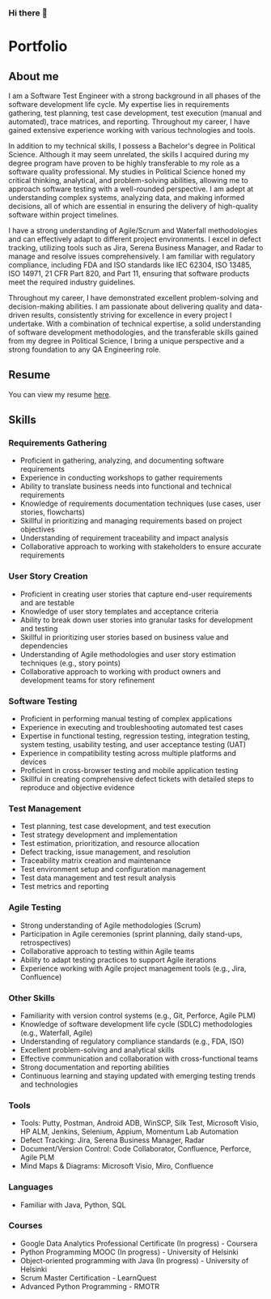 ### Hi there 👋

<!--
**MandyRadford/MandyRadford** is a ✨ _special_ ✨ repository because its `README.md` (this file) appears on your GitHub profile.

Here are some ideas to get you started:

- 🔭 I’m currently working on ...
- 🌱 I’m currently learning ...
- 👯 I’m looking to collaborate on ...
- 🤔 I’m looking for help with ...
- 💬 Ask me about ...
- 📫 How to reach me: ...
- 😄 Pronouns: ...
- ⚡ Fun fact: ...
-->

# Portfolio

## About me
I am a Software Test Engineer with a strong background in all phases of the software development life cycle. My expertise lies in requirements gathering, test planning, test case development, test execution (manual and automated), trace matrices, and reporting. Throughout my career, I have gained extensive experience working with various technologies and tools.

In addition to my technical skills, I possess a Bachelor's degree in Political Science. Although it may seem unrelated, the skills I acquired during my degree program have proven to be highly transferable to my role as a software quality professional. My studies in Political Science honed my critical thinking, analytical, and problem-solving abilities, allowing me to approach software testing with a well-rounded perspective. I am adept at understanding complex systems, analyzing data, and making informed decisions, all of which are essential in ensuring the delivery of high-quality software within project timelines.

I have a strong understanding of Agile/Scrum and Waterfall methodologies and can effectively adapt to different project environments. I excel in defect tracking, utilizing tools such as Jira, Serena Business Manager, and Radar to manage and resolve issues comprehensively. I am familiar with regulatory compliance, including FDA and ISO standards like IEC 62304, ISO 13485, ISO 14971, 21 CFR Part 820, and Part 11, ensuring that software products meet the required industry guidelines.

Throughout my career, I have demonstrated excellent problem-solving and decision-making abilities. I am passionate about delivering quality and data-driven results, consistently striving for excellence in every project I undertake. With a combination of technical expertise, a solid understanding of software development methodologies, and the transferable skills gained from my degree in Political Science, I bring a unique perspective and a strong foundation to any QA Engineering role.

## Resume
You can view my resume [here](https://docs.google.com/document/d/1XzBNKwZHKv7e_gcJvMKvwRHdS4W1f7aNVRTKvtuGwTQ/edit?usp=sharing).

## Skills
### Requirements Gathering
* Proficient in gathering, analyzing, and documenting software requirements
* Experience in conducting workshops to gather requirements
* Ability to translate business needs into functional and technical requirements
* Knowledge of requirements documentation techniques (use cases, user stories, flowcharts)
* Skillful in prioritizing and managing requirements based on project objectives
* Understanding of requirement traceability and impact analysis
* Collaborative approach to working with stakeholders to ensure accurate requirements

### User Story Creation
* Proficient in creating user stories that capture end-user requirements and are testable
* Knowledge of user story templates and acceptance criteria
* Ability to break down user stories into granular tasks for development and testing
* Skillful in prioritizing user stories based on business value and dependencies
* Understanding of Agile methodologies and user story estimation techniques (e.g., story points)
* Collaborative approach to working with product owners and development teams for story refinement

### Software Testing
* Proficient in performing manual testing of complex applications 
* Experience in executing and troubleshooting automated test cases
* Expertise in functional testing, regression testing, integration testing, system testing, usability testing, and user acceptance testing (UAT)
* Experience in compatibility testing across multiple platforms and devices
* Proficient in cross-browser testing and mobile application testing
* Skillful in creating comprehensive defect tickets with detailed steps to reproduce and objective evidence

### Test Management
* Test planning, test case development, and test execution
* Test strategy development and implementation
* Test estimation, prioritization, and resource allocation
* Defect tracking, issue management, and resolution
* Traceability matrix creation and maintenance
* Test environment setup and configuration management
* Test data management and test result analysis
* Test metrics and reporting
  
### Agile Testing
* Strong understanding of Agile methodologies (Scrum)
* Participation in Agile ceremonies (sprint planning, daily stand-ups, retrospectives)
* Collaborative approach to testing within Agile teams
* Ability to adapt testing practices to support Agile iterations
* Experience working with Agile project management tools (e.g., Jira, Confluence)

### Other Skills
* Familiarity with version control systems (e.g., Git, Perforce, Agile PLM)
* Knowledge of software development life cycle (SDLC) methodologies (e.g., Waterfall, Agile)
* Understanding of regulatory compliance standards (e.g., FDA, ISO)
* Excellent problem-solving and analytical skills
* Effective communication and collaboration with cross-functional teams
* Strong documentation and reporting abilities
* Continuous learning and staying updated with emerging testing trends and technologies
  
### Tools
* Tools: Putty, Postman, Android ADB, WinSCP, Silk Test, Microsoft Visio, HP ALM, Jenkins, Selenium, Appium, Momentum Lab Automation
* Defect Tracking: Jira, Serena Business Manager, Radar
* Document/Version Control: Code Collaborator, Confluence, Perforce, Agile PLM
* Mind Maps & Diagrams: Microsoft Visio, Miro, Confluence

### Languages
* Familiar with Java, Python, SQL

### Courses
* Google Data Analytics Professional Certificate (In progress) - Coursera
* Python Programming MOOC (In progress) -  University of Helsinki
* Object-oriented programming with Java (In progress) -  University of Helsinki
* Scrum Master Certification - LearnQuest	                                                                                                                          
* Advanced Python Programming - RMOTR      
